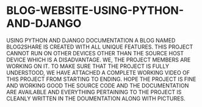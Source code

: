 # BLOG-WEBSITE-USING-PYTHON-AND-DJANGO

USING PYTHON AND DJANGO DOCUMENTATION A BLOG NAMED BLOG2SHARE IS CREATED WITH ALL UNIQUE FEATURES.
THIS PROJECT CANNOT RUN ON OTHER DEVICES OTHER THAN THE SOURCE HOST DEVICE WHICH IS A DISADVANTAGE. WE, THE PROJECT MEMBERS ARE WORKING ON IT.
TO MAKE SURE THAT THE PROJECT IS FULLY UNDERSTOOD, WE HAVE ATTACHED A COMPLETE WORKING VIDEO OF THIS PROJECT FROM STARTING TO ENDING.
HOPE THE PROJECT IS FINE AND WORKING GOOD
THE SOURCE CODE AND THE DOCUMENTATION ARE AVAILABLE AND EVERYTHING PERTAINING TO THE PROJECT IS CLEANLY WRITTEN IN THE DOUMENTATION ALONG WITH PICTURES.
